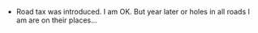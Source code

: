 

- Road tax was introduced. I am OK. But year later or holes in all roads I am are on their places...
